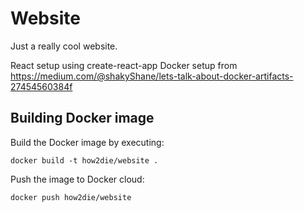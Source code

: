 # Website

Just a really cool website.

React setup using create-react-app
Docker setup from https://medium.com/@shakyShane/lets-talk-about-docker-artifacts-27454560384f

## Building Docker image

Build the Docker image by executing:

`docker build -t how2die/website .`

Push the image to Docker cloud:

`docker push how2die/website`
